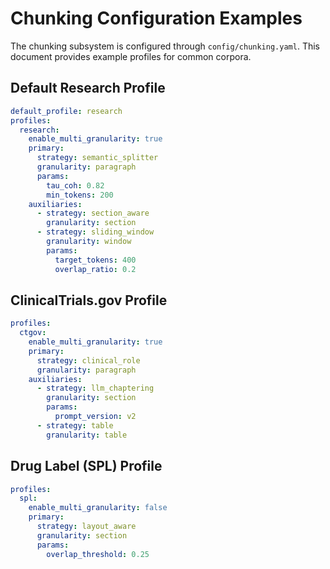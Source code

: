 # Chunking Configuration Examples

The chunking subsystem is configured through `config/chunking.yaml`. This document provides example
profiles for common corpora.

## Default Research Profile

```yaml
default_profile: research
profiles:
  research:
    enable_multi_granularity: true
    primary:
      strategy: semantic_splitter
      granularity: paragraph
      params:
        tau_coh: 0.82
        min_tokens: 200
    auxiliaries:
      - strategy: section_aware
        granularity: section
      - strategy: sliding_window
        granularity: window
        params:
          target_tokens: 400
          overlap_ratio: 0.2
```

## ClinicalTrials.gov Profile

```yaml
profiles:
  ctgov:
    enable_multi_granularity: true
    primary:
      strategy: clinical_role
      granularity: paragraph
    auxiliaries:
      - strategy: llm_chaptering
        granularity: section
        params:
          prompt_version: v2
      - strategy: table
        granularity: table
```

## Drug Label (SPL) Profile

```yaml
profiles:
  spl:
    enable_multi_granularity: false
    primary:
      strategy: layout_aware
      granularity: section
      params:
        overlap_threshold: 0.25
```

